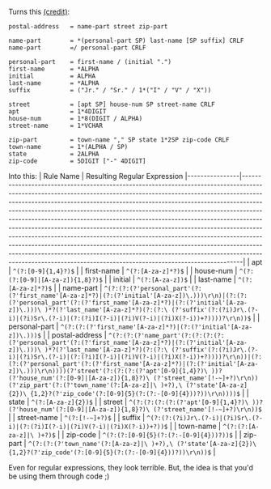 Turns this [(credit)](https://en.wikipedia.org/wiki/Augmented_Backus–Naur_form):
```
postal-address   = name-part street zip-part

name-part        = *(personal-part SP) last-name [SP suffix] CRLF
name-part        =/ personal-part CRLF

personal-part    = first-name / (initial ".")
first-name       = *ALPHA
initial          = ALPHA
last-name        = *ALPHA
suffix           = ("Jr." / "Sr." / 1*("I" / "V" / "X"))

street           = [apt SP] house-num SP street-name CRLF
apt              = 1*4DIGIT
house-num        = 1*8(DIGIT / ALPHA)
street-name      = 1*VCHAR

zip-part         = town-name "," SP state 1*2SP zip-code CRLF
town-name        = 1*(ALPHA / SP)
state            = 2ALPHA
zip-code         = 5DIGIT ["-" 4DIGIT]
```

Into this:
| Rule Name      | Resulting Regular Expression
|----------------|------------------------------------------------------------------------------------------------------------------------------------------------------------------------------------------------------------------------------------------------------------------------------------------------------------------------------------------------------------------------------------------------------------------------------------------------------------------------------------------------------------------------------------------------------------------------------------------------------------------------------------------------------------------------------------------------------------------------------------------------------------------------------------------------------------|
| apt | ` ^(?:[0-9]{1,4}?)$ ` |
| first-name | ` ^(?:[A-za-z]*?)$ ` |
| house-num | ` ^(?:(?:[0-9]|[A-za-z]){1,8}?)$ ` |
| initial | ` ^(?:[A-za-z])$ ` |
| last-name | ` ^(?:[A-za-z]*?)$ ` |
| name-part | ` ^(?:(?:(?'personal_part'(?:(?'first_name'[A-za-z]*?)|(?:(?'initial'[A-za-z])\.)))\r\n)|(?:(?:(?'personal_part'(?:(?'first_name'[A-za-z]*?)|(?:(?'initial'[A-za-z])\.)))\ )*?(?'last_name'[A-za-z]*?)(?:(?:\ (?'suffix'(?:(?i)Jr\.(?-i)|(?i)Sr\.(?-i)|(?:(?i)I(?-i)|(?i)V(?-i)|(?i)X(?-i))+?))))?\r\n))$ ` |
| personal-part | ` ^(?:(?:(?'first_name'[A-za-z]*?)|(?:(?'initial'[A-za-z])\.)))$ ` |
| postal-address | ` ^(?:(?:(?'name_part'(?:(?:(?:(?:(?'personal_part'(?:(?'first_name'[A-za-z]*?)|(?:(?'initial'[A-za-z])\.)))\ )*?(?'last_name'[A-za-z]*?)(?:(?:\ (?'suffix'(?:(?i)Jr\.(?-i)|(?i)Sr\.(?-i)|(?:(?i)I(?-i)|(?i)V(?-i)|(?i)X(?-i))+?))))?\r\n))|(?:(?:(?'personal_part'(?:(?'first_name'[A-za-z]*?)|(?:(?'initial'[A-za-z])\.)))\r\n))))(?'street'(?:(?:(?:(?'apt'[0-9]{1,4}?)\ ))?(?'house_num'(?:[0-9]|[A-za-z]){1,8}?)\ (?'street_name'[!-~]+?)\r\n))(?'zip_part'(?:(?'town_name'(?:[A-za-z]|\ )+?),\ (?'state'[A-za-z]{2})\ {1,2}?(?'zip_code'(?:[0-9]{5}(?:(?:-[0-9]{4}))?))\r\n))))$ ` |
| state | ` ^(?:[A-za-z]{2})$ ` |
| street | ` ^(?:(?:(?:(?:(?'apt'[0-9]{1,4}?)\ ))?(?'house_num'(?:[0-9]|[A-za-z]){1,8}?)\ (?'street_name'[!-~]+?)\r\n))$ ` |
| street-name | ` ^(?:[!-~]+?)$ ` |
| suffix | ` ^(?:(?:(?i)Jr\.(?-i)|(?i)Sr\.(?-i)|(?:(?i)I(?-i)|(?i)V(?-i)|(?i)X(?-i))+?))$ ` |
| town-name | ` ^(?:(?:[A-za-z]|\ )+?)$ ` |
| zip-code | ` ^(?:(?:[0-9]{5}(?:(?:-[0-9]{4}))?))$ ` |
| zip-part | ` ^(?:(?:(?'town_name'(?:[A-za-z]|\ )+?),\ (?'state'[A-za-z]{2})\ {1,2}?(?'zip_code'(?:[0-9]{5}(?:(?:-[0-9]{4}))?))\r\n))$ ` |

Even for regular expressions, they look terrible. But, the idea is that you'd be using them through code ;)